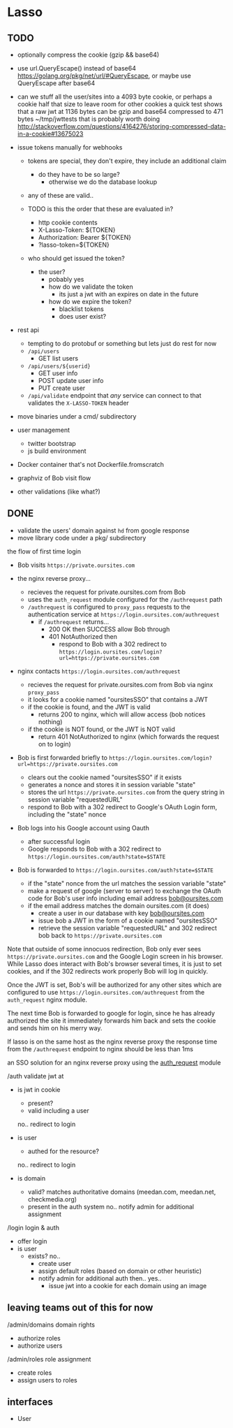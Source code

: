 # Lasso

## TODO

* optionally compress the cookie (gzip && base64)
* use url.QueryEscape() instead of base64 https://golang.org/pkg/net/url/#QueryEscape, or maybe use QueryEscape after base64
* can we stuff all the user/sites into a 4093 byte cookie, or perhaps a cookie half that size to leave room for other cookies
  a quick test shows that a raw jwt at 1136 bytes can be gzip and base64 compressed to 471 bytes ~/tmp/jwttests
  that is probably worth doing
  http://stackoverflow.com/questions/4164276/storing-compressed-data-in-a-cookie#13675023

* issue tokens manually for webhooks
  * tokens are special, they don't expire, they include an additional claim
    * do they have to be so large?
      * otherwise we do the database lookup
  * any of these are valid..
  * TODO is this the order that these are evaluated in?
    * http cookie contents
    * X-Lasso-Token: ${TOKEN}
    * Authorization: Bearer ${TOKEN}
    * ?lasso-token=${TOKEN}

  * who should get issued the token?
    * the user?
      * pobably yes
      * how do we validate the token
        * its just a jwt with an expires on date in the future
      * how do we expire the token?
        * blacklist tokens
        * does user exist?

* rest api
  * tempting to do protobuf or something but lets just do rest for now
  * `/api/users`
    * GET list users
  * `/api/users/${userid}`
    * GET user info
    * POST update user info
    * PUT create user
  * `/api/validate` endpoint that *any* service can connect to that validates the `X-LASSO-TOKEN` header
* move binaries under a cmd/ subdirectory
* user management
  * twitter bootstrap
  * js build environment
* Docker container that's not Dockerfile.fromscratch
* graphviz of Bob visit flow
* other validations (like what?)


## DONE

* validate the users' domain against `hd` from google response
* move library code under a pkg/ subdirectory

the flow of first time login

* Bob visits `https://private.oursites.com`
* the nginx reverse proxy...
  * recieves the request for private.oursites.com from Bob
  * uses the `auth_request` module configured for the `/authrequest` path
  * `/authrequest` is configured to `proxy_pass` requests to the authentication service at `https://login.oursites.com/authrequest`
    * if `/authrequest` returns...
      * 200 OK then SUCCESS allow Bob through
      * 401 NotAuthorized then
        * respond to Bob with a 302 redirect to `https://login.oursites.com/login?url=https://private.oursites.com`

* nginx contacts `https://login.oursites.com/authrequest`
  * recieves the request for private.oursites.com from Bob via nginx `proxy_pass`
  * it looks for a cookie named "oursitesSSO" that contains a JWT
  * if the cookie is found, and the JWT is valid
    * returns 200 to nginx, which will allow access (bob notices nothing)
  * if the cookie is NOT found, or the JWT is NOT valid
      * return 401 NotAuthorized to nginx (which forwards the request on to login)

* Bob is first forwarded briefly to `https://login.oursites.com/login?url=https://private.oursites.com`
  * clears out the cookie named "oursitesSSO" if it exists
  * generates a nonce and stores it in session variable "state"
  * stores the url `https://private.oursites.com` from the query string in session variable "requestedURL"
  * respond to Bob with a 302 redirect to Google's OAuth Login form, including the "state" nonce

* Bob logs into his Google account using Oauth
  * after successful login
  * Google responds to Bob with a 302 redirect to `https://login.oursites.com/auth?state=$STATE`

* Bob is forwarded to `https://login.oursites.com/auth?state=$STATE`
  * if the "state" nonce from the url matches the session variable "state"
  * make a request of google (server to server) to exchange the OAuth code for Bob's user info including email address bob@oursites.com
  * if the email address matches the domain oursites.com (it does)
    * create a user in our database with key bob@oursites.com
    * issue bob a JWT in the form of a cookie named "oursitesSSO"
    * retrieve the session variable "requestedURL" and 302 redirect bob back to `https://private.oursites.com`

Note that outside of some innocuos redirection, Bob only ever sees `https://private.oursites.com` and the Google Login screen in his browser.  While Lasso does interact with Bob's browser several times, it is just to set cookies, and if the 302 redirects work properly Bob will log in quickly.

Once the JWT is set, Bob's will be authorized for any other sites which are configured to use `https://login.oursites.com/authrequest` from the `auth_request` nginx module.

The next time Bob is forwarded to google for login, since he has already authorized the site it immediately forwards him back and sets the cookie and sends him on his merry way.

If lasso is on the same host as the nginx reverse proxy the response time from the `/authrequest` endpoint to nginx should be less than 1ms


an SSO solution for an nginx reverse proxy using the [auth_request](http://nginx.org/en/docs/http/ngx_http_auth_request_module.html) module

/auth validate jwt at

* is jwt in cookie
  * present?
  * valid including a user

   no.. redirect to login

* is user
  * authed for the resource?

   no.. redirect to login

* is domain
  * valid? matches authoritative domains (meedan.com, meedan.net, checkmedia.org)
  * present in the auth system
  no.. notify admin for additional assignment

/login login & auth

* offer login
* is user
  * exists?  no..
    * create user
    * assign default roles (based on domain or other heuristic)
    * notify admin for additional auth
    then..
   yes..
      * issue jwt into a cookie for each domain using an image

## leaving teams out of this for now

/admin/domains domain rights

* authorize roles
* authorize users

/admin/roles role assignment

* create roles
* assign users to roles

## interfaces

* User

